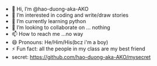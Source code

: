 - 👋 Hi, I’m @hao-duong-aka-AKO
- 👀 I’m interested in coding and write/draw stories
- 🌱 I’m currently learning python
- 💞️ I’m looking to collaborate on ... nothing
- 📫 How to reach me ...no way
- 😄 Pronouns: He/Him/His(bcz i'm a boy)
- ⚡ Fun fact: all the people in my class are my best friend
- secret: https://github.com/hao-duong-aka-AKO/mysecret
